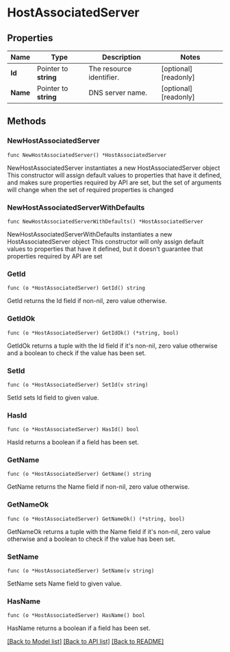 # HostAssociatedServer

## Properties

Name | Type | Description | Notes
------------ | ------------- | ------------- | -------------
**Id** | Pointer to **string** | The resource identifier. | [optional] [readonly] 
**Name** | Pointer to **string** | DNS server name. | [optional] [readonly] 

## Methods

### NewHostAssociatedServer

`func NewHostAssociatedServer() *HostAssociatedServer`

NewHostAssociatedServer instantiates a new HostAssociatedServer object
This constructor will assign default values to properties that have it defined,
and makes sure properties required by API are set, but the set of arguments
will change when the set of required properties is changed

### NewHostAssociatedServerWithDefaults

`func NewHostAssociatedServerWithDefaults() *HostAssociatedServer`

NewHostAssociatedServerWithDefaults instantiates a new HostAssociatedServer object
This constructor will only assign default values to properties that have it defined,
but it doesn't guarantee that properties required by API are set

### GetId

`func (o *HostAssociatedServer) GetId() string`

GetId returns the Id field if non-nil, zero value otherwise.

### GetIdOk

`func (o *HostAssociatedServer) GetIdOk() (*string, bool)`

GetIdOk returns a tuple with the Id field if it's non-nil, zero value otherwise
and a boolean to check if the value has been set.

### SetId

`func (o *HostAssociatedServer) SetId(v string)`

SetId sets Id field to given value.

### HasId

`func (o *HostAssociatedServer) HasId() bool`

HasId returns a boolean if a field has been set.

### GetName

`func (o *HostAssociatedServer) GetName() string`

GetName returns the Name field if non-nil, zero value otherwise.

### GetNameOk

`func (o *HostAssociatedServer) GetNameOk() (*string, bool)`

GetNameOk returns a tuple with the Name field if it's non-nil, zero value otherwise
and a boolean to check if the value has been set.

### SetName

`func (o *HostAssociatedServer) SetName(v string)`

SetName sets Name field to given value.

### HasName

`func (o *HostAssociatedServer) HasName() bool`

HasName returns a boolean if a field has been set.


[[Back to Model list]](../README.md#documentation-for-models) [[Back to API list]](../README.md#documentation-for-api-endpoints) [[Back to README]](../README.md)


